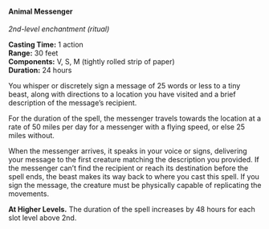 #### Animal Messenger
<!-- markdownlint-disable link-image-reference-definitions -->
[_metadata_:spell_name]:- "Animal Messenger"
[_metadata_:spell_school]:- "enchantment"
[_metadata_:spell_level]:- "1"
[_metadata_:casting_time_amount]:- "1"
[_metadata_:casting_time_unit]:- "action"
[_metadata_:ritual]:- "true"
[_metadata_:range]:- "30 feet"
[_metadata_:target]:- "1 tiny beast"
[_metadata_:components_verbal]:- "true"
[_metadata_:components_somatic]:- "true"
[_metadata_:components_material]:- "true"
[_metadata_:components_material_description]:- "tightly rolled strip of paper"
[_metadata_:concentration]:- "false"
[_metadata_:duration]:- "24 hours"
[_metadata_:compared_to_wotc_srd_5.1]:- "mechanics_same_wording_different"
[_metadata_:compared_to_a5e_srd]:- "mechanics_same_wording_different"
<!-- markdownlint-disable-next-line no-emphasis-as-heading -->
_2nd-level enchantment (ritual)_

**Casting Time:** 1 action \
**Range:** 30 feet \
**Components:** V, S, M (tightly rolled strip of paper) \
**Duration:** 24 hours

You whisper or discretely sign a message of 25 words or less to a tiny beast, along with directions to a location you have visited and a brief description of the message’s recipient.

For the duration of the spell, the messenger travels towards the location at a rate of 50 miles per day for a messenger with a flying speed, or else 25 miles without.

When the messenger arrives, it speaks in your voice or signs, delivering your message to the first creature matching the description you provided.
If the messenger can’t find the recipient or reach its destination before the spell ends, the beast makes its way back to where you cast this spell.
If you sign the message, the creature must be physically capable of replicating the movements.

**At Higher Levels.**
The duration of the spell increases by 48 hours for each slot level above 2nd.

